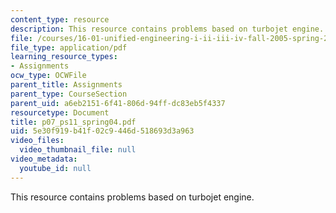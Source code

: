 ```yaml
---
content_type: resource
description: This resource contains problems based on turbojet engine.
file: /courses/16-01-unified-engineering-i-ii-iii-iv-fall-2005-spring-2006/5e30f919b41f02c9446d518693d3a963_p07_ps11_spring04.pdf
file_type: application/pdf
learning_resource_types:
- Assignments
ocw_type: OCWFile
parent_title: Assignments
parent_type: CourseSection
parent_uid: a6eb2151-6f41-806d-94ff-dc83eb5f4337
resourcetype: Document
title: p07_ps11_spring04.pdf
uid: 5e30f919-b41f-02c9-446d-518693d3a963
video_files:
  video_thumbnail_file: null
video_metadata:
  youtube_id: null
---
```

This resource contains problems based on turbojet engine.